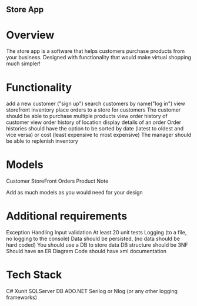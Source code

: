 ## Store App

# Overview

The store app is a software that helps customers purchase products from your business. Designed with functionality that would make virtual shopping much simpler!

# Functionality

add a new customer ("sign up")
search customers by name("log in")
view storefront inventory
place orders to a store for customers
The customer should be able to purchase multiple products
view order history of customer
view order history of location
display details of an order
Order histories should have the option to be sorted by date (latest to oldest and vice versa) or cost (least expensive to most expensive)
The manager should be able to replenish inventory
# Models

Customer
StoreFront
Orders
Product
Note

Add as much models as you would need for your design

# Additional requirements

Exception Handling
Input validation
At least 20 unit tests
Logging (to a file, no logging to the console)
Data should be persisted, (no data should be hard coded)
You should use a DB to store data
DB structure should be 3NF
Should have an ER Diagram
Code should have xml documentation
# Tech Stack

C#
Xunit
SQLServer DB
ADO.NET
Serilog or Nlog (or any other logging frameworks)
